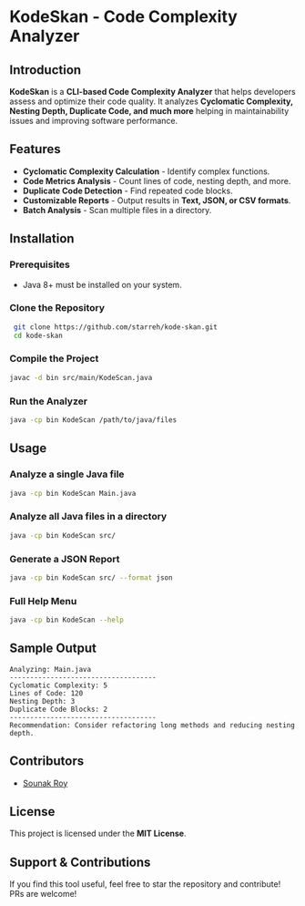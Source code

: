 # KodeSkan - Code Complexity Analyzer

## Introduction
**KodeSkan** is a **CLI-based Code Complexity Analyzer** that helps developers assess and optimize their code quality. It analyzes **Cyclomatic Complexity, Nesting Depth, Duplicate Code, and much more** helping in maintainability issues and improving software performance.

## Features
- **Cyclomatic Complexity Calculation** - Identify complex functions.
- **Code Metrics Analysis** - Count lines of code, nesting depth, and more.
- **Duplicate Code Detection** - Find repeated code blocks.
- **Customizable Reports** - Output results in **Text, JSON, or CSV formats**.
- **Batch Analysis** - Scan multiple files in a directory.

## Installation
### Prerequisites
- Java 8+ must be installed on your system.

### Clone the Repository
```sh
 git clone https://github.com/starreh/kode-skan.git
 cd kode-skan
```

### Compile the Project
```sh
javac -d bin src/main/KodeScan.java
```

### Run the Analyzer
```sh
java -cp bin KodeScan /path/to/java/files
```

## Usage
### Analyze a single Java file
```sh
java -cp bin KodeScan Main.java
```

### Analyze all Java files in a directory
```sh
java -cp bin KodeScan src/
```

### Generate a JSON Report
```sh
java -cp bin KodeScan src/ --format json
```

### Full Help Menu
```sh
java -cp bin KodeScan --help
```

## Sample Output
```
Analyzing: Main.java
------------------------------------
Cyclomatic Complexity: 5
Lines of Code: 120
Nesting Depth: 3
Duplicate Code Blocks: 2
------------------------------------
Recommendation: Consider refactoring long methods and reducing nesting depth.
```

## Contributors
- [Sounak Roy](https://github.com/starreh)

## License
This project is licensed under the **MIT License**.

## Support & Contributions
If you find this tool useful, feel free to star the repository and contribute! PRs are welcome!

